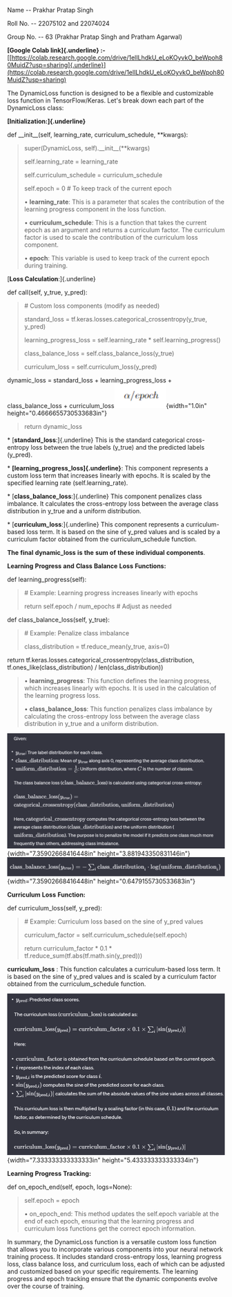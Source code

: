 Name -- Prakhar Pratap Singh

Roll No. -- 22075102 and 22074024

Group No. -- 63 (Prakhar Pratap Singh and Pratham Agarwal)

**[Google Colab link]{.underline}
:-**[[https://colab.research.google.com/drive/1elILhdkU_eLoKOyvkO_beWpoh80MuidZ?usp=sharing]{.underline}](https://colab.research.google.com/drive/1elILhdkU_eLoKOyvkO_beWpoh80MuidZ?usp=sharing)

The DynamicLoss function is designed to be a flexible and customizable
loss function in TensorFlow/Keras. Let\'s break down each part of the
DynamicLoss class:

**[Initialization:]{.underline}**

def \_\_init\_\_(self, learning_rate, curriculum_schedule, \*\*kwargs):

> super(DynamicLoss, self).\_\_init\_\_(\*\*kwargs)
>
> self.learning_rate = learning_rate
>
> self.curriculum_schedule = curriculum_schedule
>
> self.epoch = 0 \# To keep track of the current epoch
>
> • **learning_rate**: This is a parameter that scales the contribution
> of the learning progress component in the loss function.
>
> • **curriculum_schedule**: This is a function that takes the current
> epoch as an argument and returns a curriculum factor. The curriculum
> factor is used to scale the contribution of the curriculum loss
> component.
>
> • **epoch**: This variable is used to keep track of the current epoch
> during training.

[**Loss Calculation**:]{.underline}

def call(self, y_true, y_pred):

> \# Custom loss components (modify as needed)
>
> standard_loss = tf.keras.losses.categorical_crossentropy(y_true,
> y_pred)
>
> learning_progress_loss = self.learning_rate \*
> self.learning_progress()
>
> class_balance_loss = self.class_balance_loss(y_true)
>
> curriculum_loss = self.curriculum_loss(y_pred)

dynamic_loss = standard_loss + learning_progress_loss +
class_balance_loss +
curriculum_loss![](Dynamic_Loss_function/xp1u4ewb.png){width="1.0in"
height="0.4666655730533683in"}

> return dynamic_loss

\* [**standard_loss**:]{.underline} This is the standard categorical
cross-entropy loss between the true labels (y_true) and the predicted
labels (y_pred).

\* **[learning_progress_loss]{.underline}**: This component represents a
custom loss term that increases linearly with epochs. It is scaled by
the specified learning rate (self.learning_rate).

\* [**class_balance_loss**:]{.underline} This component penalizes class
imbalance. It calculates the cross-entropy loss between the average
class distribution in y_true and a uniform distribution.

\* [**curriculum_loss**:]{.underline} This component represents a
curriculum-based loss term. It is based on the sine of y_pred values and
is scaled by a curriculum factor obtained from the curriculum_schedule
function.

**The** **final** **dynamic_loss** **is** **the** **sum** **of**
**these** **individual** **components**.

**Learning** **Progress** **and** **Class** **Balance** **Loss**
**Functions:**

def learning_progress(self):

> \# Example: Learning progress increases linearly with epochs
>
> return self.epoch / num_epochs \# Adjust as needed

def class_balance_loss(self, y_true):

> \# Example: Penalize class imbalance
>
> class_distribution = tf.reduce_mean(y_true, axis=0)

return tf.keras.losses.categorical_crossentropy(class_distribution,
tf.ones_like(class_distribution) / len(class_distribution))

> • **learning_progress**: This function defines the learning progress,
> which increases linearly with epochs. It is used in the calculation of
> the learning progress loss.
>
> • **class_balance_loss**: This function penalizes class imbalance by
> calculating the cross-entropy loss between the average class
> distribution in y_true and a uniform distribution.

![](Dynamic_Loss_function/gced5xts.png){width="7.35902668416448in"
height="3.881943350831146in"}![](Dynamic_Loss_function/4a4konez.png){width="7.35902668416448in"
height="0.6479155730533683in"}

**Curriculum** **Loss** **Function:**

def curriculum_loss(self, y_pred):

> \# Example: Curriculum loss based on the sine of y_pred values
>
> curriculum_factor = self.curriculum_schedule(self.epoch)
>
> return curriculum_factor \* 0.1 \*
> tf.reduce_sum(tf.abs(tf.math.sin(y_pred)))

**curriculum_loss** : This function calculates a curriculum-based loss
term. It is based on the sine of y_pred values and is scaled by a
curriculum factor obtained from the curriculum_schedule function.

![](Dynamic_Loss_function/m3nnnlyo.png){width="7.333333333333333in"
height="5.433333333333334in"}

**Learning** **Progress** **Tracking:**

def on_epoch_end(self, epoch, logs=None):

> self.epoch = epoch
>
> • on_epoch_end: This method updates the self.epoch variable at the end
> of each epoch, ensuring that the learning progress and curriculum loss
> functions get the correct epoch information.

In summary, the DynamicLoss function is a versatile custom loss function
that allows you to incorporate various components into your neural
network training process. It includes standard cross-entropy loss,
learning progress loss, class balance loss, and curriculum loss, each of
which can be adjusted and customized based on your specific
requirements. The learning progress and epoch tracking ensure that the
dynamic components evolve over the course of training.
